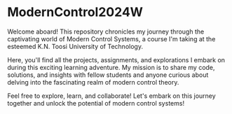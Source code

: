 # ModernControl2024W
Welcome aboard! This repository chronicles my journey through the captivating world of Modern Control Systems, a course I'm taking at the esteemed K.N. Toosi University of Technology.

Here, you'll find all the projects, assignments, and explorations I embark on during this exciting learning adventure. My mission is to share my code, solutions, and insights with fellow students and anyone curious about delving into the fascinating realm of modern control theory.

Feel free to explore, learn, and collaborate! Let's embark on this journey together and unlock the potential of modern control systems!

